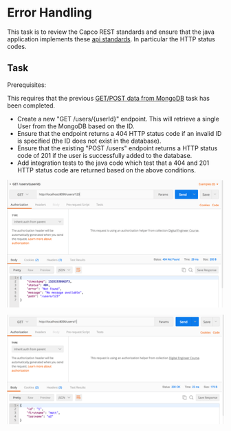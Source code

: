 # Error Handling

This task is to review the Capco REST standards and ensure that the java application implements these [api standards](https://ilabs-capco.atlassian.net/wiki/spaces/BPG/pages/410910768/API+standards). In particular the HTTP status codes.

## Task

Prerequisites:

This requires that the previous [GET/POST data from MongoDB](GET_POST_data_from_MongoDB) task has been completed.

-   Create a new "GET /users/{userId}" endpoint. This will retrieve a single User from the MongoDB based on the ID. 
-   Ensure that the endpoint returns a 404 HTTP status code if an invalid ID is specified (the ID does not exist in the database).
-   Ensure that the existing "POST /users" endpoint returns a HTTP status code of 201 if the user is successfully added to the database.
-   Add integration tests to the java code which test that a 404 and 201 HTTP status code are returned based on the above conditions.

![](attachments/418840659/426409985.png?height=250)

![](attachments/418840659/426213391.png?height=250)



